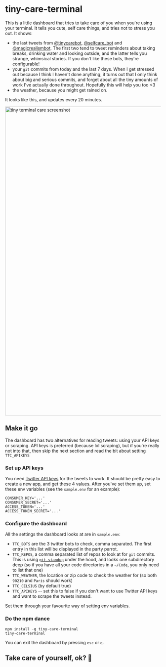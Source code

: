 # tiny-care-terminal
This is a little dashboard that tries to take care of you when you're using your terminal.
It tells you cute, self care things, and tries not to stress you out. It shows:
- the last tweets from [@tinycarebot](https://twitter.com/tinycarebot),
[@selfcare_bot](https://twitter.com/selfcare_bot) and
[@magicrealismbot](https://twitter.com/magicrealismbot). The first two tend
to tweet reminders about taking breaks, drinking water and looking outside, and the latter
tells you strange, whimsical stories. If you don't like these bots,
they're configurable!
- your `git` commits from today and the last 7 days. When I get stressed out
because I think I haven't done anything, it turns out that I only think about
big and serious commits, and forget about all the tiny amounts of work I've
actually done throughout. Hopefully this will help you too <3
- the weather, because you might get rained on.

It looks like this, and updates every 20 minutes.

<img width="1000" alt="tiny terminal care screenshot" src="https://cloud.githubusercontent.com/assets/1369170/25066240/adc3b1ac-21d5-11e7-9811-508b6bcfcc89.png">

## Make it go

The dashboard has two alternatives for reading tweets: using your API keys
or scraping. API keys is preferred (because lol scraping), but if you're
really not into that, then skip the next section and read the bit about
setting `TTC_APIKEYS`

### Set up API keys

You need [Twitter API keys](https://apps.twitter.com/) for the tweets to work.
It should be pretty easy to create a new app, and get these 4 values.
After you've set them up, set these env variables (see the `sample.env` for an
example):

```
CONSUMER_KEY='...'
CONSUMER_SECRET='...'
ACCESS_TOKEN='...'
ACCESS_TOKEN_SECRET='...'
```

### Configure the dashboard
All the settings the dashboard looks at are in `sample.env`:
  - `TTC_BOTS` are the 3 twitter bots to check, comma separated. The first entry
  in this list will be displayed in the party parrot.
  - `TTC_REPOS`, a comma separated list of repos to look at for `git` commits.
  This is using [`git-standup`](https://github.com/kamranahmedse/git-standup) under
  the hood, and looks one subdirectory deep (so if you have all your code
  directories in a `~/Code`, you only need to list that one)
  - `TTC_WEATHER`, the location or zip code to check the weather for (so both
    `90210` and `Paris` should work)
  - `TTC_CELSIUS` (by default true)
  - `TTC_APIKEYS` -- set this to false if you don't want to use Twitter API
  keys and want to scrape the tweets instead.

Set them through your favourite way of setting env variables.

### Do the npm dance

```
npm install -g tiny-care-terminal
tiny-care-terminal
```
You can exit the dashboard by pressing `esc` or `q`.

## Take care of yourself, ok? 💖
